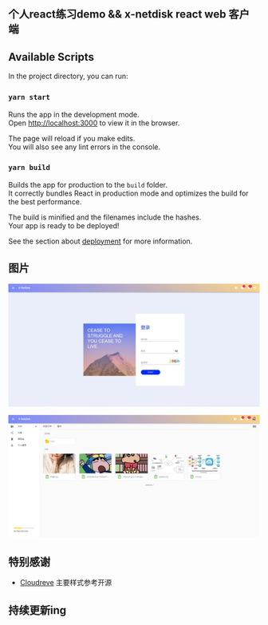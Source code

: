 ## 个人react练习demo && x-netdisk react web 客户端

## Available Scripts

In the project directory, you can run:

### `yarn start`

Runs the app in the development mode.<br />
Open [http://localhost:3000](http://localhost:3000) to view it in the browser.

The page will reload if you make edits.<br />
You will also see any lint errors in the console.

### `yarn build`

Builds the app for production to the `build` folder.<br />
It correctly bundles React in production mode and optimizes the build for the best performance.

The build is minified and the filenames include the hashes.<br />
Your app is ready to be deployed!

See the section about [deployment](https://facebook.github.io/create-react-app/docs/deployment) for more information.

## 图片
![登录](https://github.com/xuxiake2017/x-netdisk-react-preview/blob/master/pic/1.JPG?raw=true)

![主界面1](https://github.com/xuxiake2017/x-netdisk-react-preview/blob/master/pic/2.JPG?raw=true)

## 特别感谢
+ [Cloudreve](https://github.com/cloudreve/Cloudreve) 主要样式参考开源
## 持续更新ing




